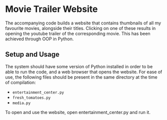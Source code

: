 # Movie Trailer Website

The accompanying code builds a website that contains thumbnails of all my favourite movies, alongside their titles.
Clicking on one of these results in opening the youtube trailer of the corresponding movie. This has been achieved through OOP in Python.

## Setup and Usage

The system should have some version of Python installed in order to be able to run the code, and a web browser that opens the website.
For ease of use, the following files should be present in the same directory at the time of compilation:

* `entertainment_center.py`
* `fresh_tomatoes.py`
* `media.py`

To open and use the website, open entertainment_center.py and run it.

